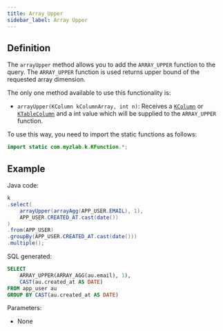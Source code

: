 ```yaml
---
title: Array Upper
sidebar_label: Array Upper
---
```


## Definition

The `arrayUpper` method allows you to add the `ARRAY_UPPER` function to the query. The `ARRAY_UPPER` function is used returns upper bound of the requested array dimension.

The only one method available to use this functionality is:

- `arrayUpper(KColumn kColumnArray, int n)`: Receives a [`KColumn`](/docs/misc/select-list-values#2-kcolumn) or [`KTableColumn`](/docs/misc/select-list-values#1-ktablecolumn) and a int value which will be supplied to the `ARRAY_UPPER` function.

To use this way, you need to import the static functions as follows:

```java
import static com.myzlab.k.KFunction.*;
```

## Example

Java code:

```java
k
.select(
    arrayUpper(arrayAgg(APP_USER.EMAIL), 1),
    APP_USER.CREATED_AT.cast(date())
)
.from(APP_USER)
.groupBy(APP_USER.CREATED_AT.cast(date()))
.multiple();
```

SQL generated:

```sql
SELECT
    ARRAY_UPPER(ARRAY_AGG(au.email), 1),
    CAST(au.created_at AS DATE)
FROM app_user au
GROUP BY CAST(au.created_at AS DATE)
```

Parameters:

- None
